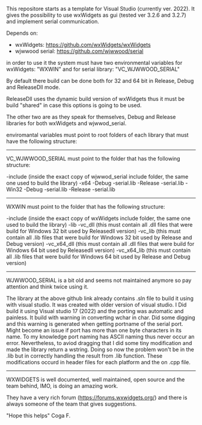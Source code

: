 This repositore starts as a template for Visual Studio (currently ver. 2022). It gives the possibility to use wxWidgets as gui (tested ver 3.2.6 and 3.2.7) and implement serial communication.

Depends on:

- wxWidgets: https://github.com/wxWidgets/wxWidgets
- wjwwood serial: https://github.com/wjwwood/serial


in order to use it the system must have two environmental variables for wxWidgets: "WXWIN" and for serial library: "VC_WJWWOOD_SERIAL"

By default there build can be done both for 32 and 64 bit in Release, Debug and ReleaseDll mode.

ReleaseDll uses the dynamic build version of wxWidgets thus it must be build "shared" in case this options is going to be used.

The other two are as they speak for themselves, Debug and Release libraries for both wxWidgets and wjwwod_serial.

enviromantal variables must point to root folders of each library that must have the following structure:

---------------------------------------------------------------------------------------------------------------------------------
VC_WJWWOOD_SERIAL must point to the folder that has the following structure:

-include (inside the exact copy of wjwwod_serial include folder, the same one used to build the library)
-x64
  -Debug
    -serial.lib
  -Release
    -serial.lib
-Win32
  -Debug
    -serial.lib
  -Release
    -serial.lib

---------------------------------------------------------------------------------------------------------------------------------
WXWIN must point to the folder that has the following structure:

-include (inside the exact copy of wxWidgets include folder, the same one used to build the library)
-lib
  -vc_dll (this must contain all .dll files that were build for Windows 32 bit used by Releasedll version)
  -vc_lib (this must contain all .lib files that were build for Windows 32 bit used by Release and Debug version)
  -vc_x64_dll (this must contain all .dll files that were build for Windows 64 bit used by Releasedll version)
  -vc_x64_lib (this must contain all .lib files that were build for  Windows 64 bit used by Release and Debug version)

---------------------------------------------------------------------------------------------------------------------------------


WJWWOOD_SERIAL is a bit old and seems not maintained anymore so pay attention and think twice using it.

The library at the above github link already contains .sln file to build it using with visual studio. It was created with older version of visual studio.
I Did build it using Visual studio 17 (2022) and the porting was automatic and painless. It build with warning in converting wchar in char.
Did some digging and this warning is generated when getting portname of the serial port. Might become an issue if port has more than one byte characters in its name.
To my knowledge port naming has ASCII naming thus never occur an error. Nevertheless, to aviod dragging that I did some tiny modification and made the library return a wstring.
Doing so now the problem won't be in the .lib but in correctly handling the result from .lib function. These modifications occurd in header files for each platform and the on .cpp file.

---------------------------------------------------------------------------------------------------------------------------------

WXWIDGETS is well documented, well maintained, open source and the team behind, IMO, is doing an amazing work. 

They have a very rich forum (https://forums.wxwidgets.org/) and there is always someone of the team that gives suggestions.

"Hope this helps"
Coga F.
